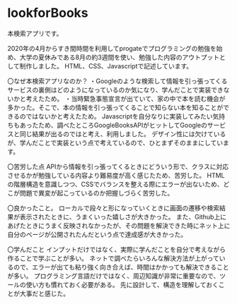 # lookforBooks
本検索アプリです。

2020年の4月からすき間時間を利用してprogateでプログラミングの勉強を始め、大学の夏休みである8月の約3週間を使い、勉強した内容のアウトプットとして制作しました。
HTML、CSS、Javascriptで記述しています。

〇なぜ本検索アプリなのか？
・Googleのような検索して情報を引っ張ってくるサービスの裏側はどのようになっているのか気になり、学んだことで実装できないかと考えたため。
・当時緊急事態宣言が出ていて、家の中で本を読む機会が多かった。そこで、本の情報を引っ張ってくることで知らない本を知ることができるのではないかと考えたため。
Javascriptを自分なりに実装してみたい気持ちもあったため、調べたところGoogleBooksAPIがヒットしてGoogleのサービスと同じ結果が出るのではと考え、利用しました。
デザイン性には欠けているが、学んだことで実装という点で考えているので、ひとまずそのままにしています。

〇苦労した点
APIから情報を引っ張ってくるときにどういう形で、クラスに対応させるかが勉強している内容より難易度が高く感じたため、苦労した。
HTMLの階層構造を意識しつつ、CSSでバランスを整える際にエラーが出ないため、どこが問題で異変が起こっているのか把握しづらく苦労した。

〇良かったこと。
ローカルで段々と形になっていくときに画面の遷移や検索結果が表示されたときに、うまくいった嬉しさが大きかった。
また、Github上にあげたときにうまく反映されなかったが、その問題を解決できた時にネット上に自分のページが公開されたんだという点で達成感が大きかった。

〇学んだこと
インプットだけではなく、実際に学んだことを自分で考えながら作ることで学ぶことが多い。
ネットで調べたらいろんな解決方法が上がっているので、エラーが出ても粘り強く向き合えば、時間はかかっても解決できることが多い。
プログラミング言語だけではなく、周辺知識が非常に重要なので、ツールの使い方も慣れておく必要がある。
先に設計して、構造を理解しておくことが大事だと感じた。

